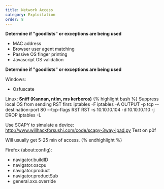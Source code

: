```yaml
---
title: Network Access
category: Exploitation
order: 8
---
```


**Determine if "goodlists" or exceptions are being used**

* MAC address
* Browser user agent matching
* Passive OS finger printing 
* Javascript OS validation

**Determine if "goodlists" or exceptions are being used**

Windows:
* Osfuscate

Linux:
**Sniff (Kannan, ntlm, ms kerberos)**
{% highlight bash %}
Suppress local OS from sending RST first:
iptables -F
iptables -A OUTPUT -p tcp --destination-port 80 --tcp-flags RST RST -s 10.10.10.104  -d 10.10.10.110 -j DROP
iptables -L

Use SCAPY to simulate a device:
http://www.willhackforsushi.com/code/scapy-3way-ipad.py
Test on p0f

Will usually get 5-25 min of access.
{% endhighlight %}

Firefox (about:config):
* navigator.buildID 
* navigator.oscpu 
* navigator.product 
* navigator.productSub
* general.xxx.override

